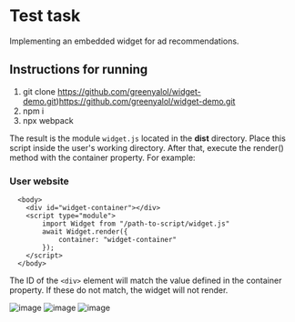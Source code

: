 # Test task
Implementing an embedded widget for ad recommendations.
## Instructions for running
1. git clone https://github.com/greenyalol/widget-demo.git)https://github.com/greenyalol/widget-demo.git
2. npm i
3. npx webpack

The result is the module <code>widget.js</code> located in the **dist** directory. Place this script inside the user's working directory. After that, execute the render() method with the container property. For example:

### User website
```
  <body>
    <div id="widget-container"></div>
    <script type="module">
        import Widget from "/path-to-script/widget.js"
        await Widget.render({
            container: "widget-container"
        });
    </script>
  </body>
```

The ID of the `<div>` element will match the value defined in the container property.
If these do not match, the widget will not render.

![image](https://github.com/greenyalol/widget-demo/assets/19665630/ab5a26c7-bf3a-46d9-8e5e-effeace8dc41)
![image](https://github.com/greenyalol/widget-demo/assets/19665630/d02c60a5-098c-4412-b7c5-8d6509e97b94)
![image](https://github.com/greenyalol/widget-demo/assets/19665630/134385b1-79e1-4b7a-bbe9-d78372441237)

